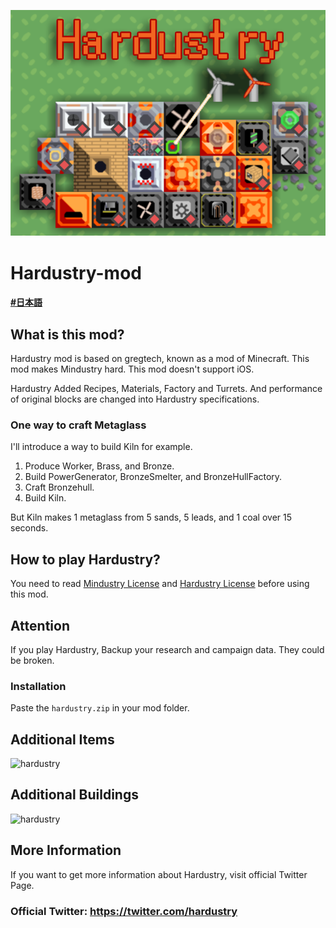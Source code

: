  ![mdm](background.png)
# Hardustry-mod

#### [#日本語](/README_JP.md)

## What is this mod?
Hardustry mod is based on gregtech, known as a mod of Minecraft.
This mod makes Mindustry hard. This mod doesn't support iOS.

Hardustry Added Recipes, Materials, Factory and Turrets.
And performance of original blocks are changed into Hardustry specifications.

### One way to craft Metaglass
I'll introduce a way to build Kiln for example.

1. Produce Worker, Brass, and Bronze.  
2. Build PowerGenerator, BronzeSmelter, and BronzeHullFactory.
3. Craft Bronzehull.
4. Build Kiln.

But Kiln makes 1 metaglass from 5 sands, 5 leads, and 1 coal over 15 seconds.

## How to play Hardustry?
You need to read 
[Mindustry License](https://github.com/Anuken/Mindustry/blob/master/LICENSE) 
and [Hardustry License](/LICENSE) before using this mod.

## Attention
If you play Hardustry, Backup your research and campaign data.
They could be broken.

### Installation
Paste the `hardustry.zip` in your mod folder.

## Additional Items  
![hardustry](https://user-images.githubusercontent.com/80609135/115100443-a00c0900-9f77-11eb-8d30-dee606ebe873.png)

## Additional Buildings  
![hardustry](https://user-images.githubusercontent.com/80609135/115100553-57088480-9f78-11eb-94ca-07a2fc31a34d.png)

## More Information
If you want to get more information about Hardustry, visit official Twitter Page.

### Official Twitter: https://twitter.com/hardustry
